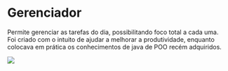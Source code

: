 # Gerenciador

Permite gerenciar as tarefas do dia, possibilitando foco total a cada uma.
Foi criado com o intuito de ajudar a melhorar a produtividade, enquanto colocava em prática os conhecimentos de java de POO recém adquiridos.

![](demo.gif)
